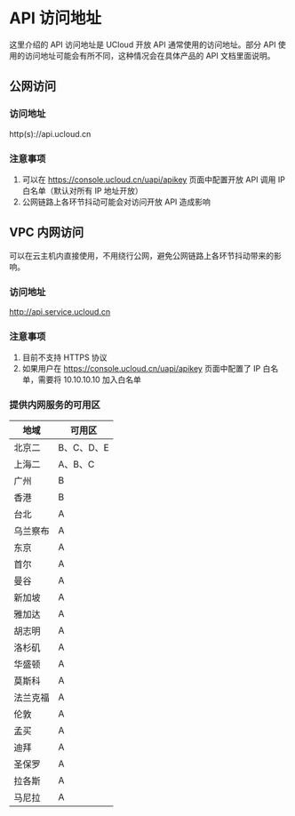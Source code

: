 # API 访问地址

这里介绍的 API 访问地址是 UCloud 开放 API 通常使用的访问地址。部分 API 使用的访问地址可能会有所不同，这种情况会在具体产品的 API 文档里面说明。

## 公网访问

### 访问地址

http(s)://api.ucloud.cn

### 注意事项

1. 可以在 https://console.ucloud.cn/uapi/apikey 页面中配置开放 API 调用 IP 白名单（默认对所有 IP 地址开放）
2. 公网链路上各环节抖动可能会对访问开放 API 造成影响

## VPC 内网访问

可以在云主机内直接使用，不用绕行公网，避免公网链路上各环节抖动带来的影响。

### 访问地址

http://api.service.ucloud.cn

### 注意事项

1. 目前不支持 HTTPS 协议
2. 如果用户在 https://console.ucloud.cn/uapi/apikey 页面中配置了 IP 白名单，需要将 10.10.10.10 加入白名单

### 提供内网服务的可用区

|  地域   | 可用区  |
|  ----  | ----  |
| 北京二  | B、C、D、E |
| 上海二  | A、B、C |
| 广州  | B |
| 香港  | B |
| 台北  | A |
| 乌兰察布 | A |
| 东京  | A |
| 首尔  | A |
| 曼谷  | A |
| 新加坡 | A |
| 雅加达 | A |
| 胡志明 | A |
| 洛杉矶 | A |
| 华盛顿 | A |
| 莫斯科 | A |
| 法兰克福 | A |
| 伦敦 | A |
| 孟买 | A |
| 迪拜 | A |
| 圣保罗 | A |
| 拉各斯 | A |
| 马尼拉 | A |
